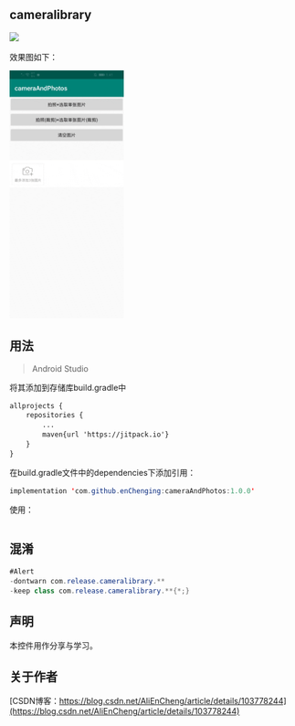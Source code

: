 cameralibrary
-

[![](https://jitpack.io/v/enChenging/cameraAndPhotos.svg)](https://jitpack.io/#enChenging/cameraAndPhotos)

效果图如下：

<div align="left" >
	<img src="https://github.com/enChenging/cameraAndPhotos/blob/master/screenshot/video.gif" width="200">
</div>

## 用法

>Android Studio

将其添加到存储库build.gradle中
```xml
allprojects {
    repositories {
      	...
        maven{url 'https://jitpack.io'}
    }
}
```
 在build.gradle文件中的dependencies下添加引用：
	
```java
implementation 'com.github.enChenging:cameraAndPhotos:1.0.0'
```


使用：
```java


```


## 混淆

```java
#Alert
-dontwarn com.release.cameralibrary.**
-keep class com.release.cameralibrary.**{*;}

```

声明
-
本控件用作分享与学习。

关于作者
-
[CSDN博客：https://blog.csdn.net/AliEnCheng/article/details/103778244](https://blog.csdn.net/AliEnCheng/article/details/103778244)





